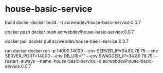 # house-basic-service

build docker
docker build . -t acrwebdev/house-basic-service:0.0.7

docker push
docker push acrwebdev/house-basic-service:0.0.7

docker pull
docker pull acrwebdev/house-basic-service:0.0.7

run docker
docker run -p 14000:14000 --env SERVER_IP=34.80.78.75 --env SERVER_PORT=14000 --env DB_URI="" --env SWAGGER_IP=34.80.78.75 --restart=always --name=house-basic-service -d acrwebdev/house-basic-service:0.0.7
